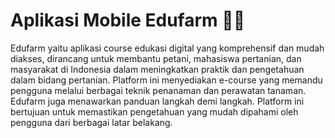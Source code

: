 # Aplikasi Mobile Edufarm 📱🌾
Edufarm yaitu aplikasi course edukasi digital yang komprehensif dan mudah diakses, dirancang untuk membantu petani, mahasiswa pertanian, dan masyarakat di Indonesia dalam meningkatkan praktik dan pengetahuan dalam bidang pertanian. Platform ini menyediakan e-course yang memandu pengguna melalui berbagai teknik penanaman dan perawatan tanaman. Edufarm juga menawarkan panduan langkah demi langkah. Platform ini bertujuan untuk memastikan pengetahuan yang mudah dipahami oleh pengguna dari berbagai latar belakang.
